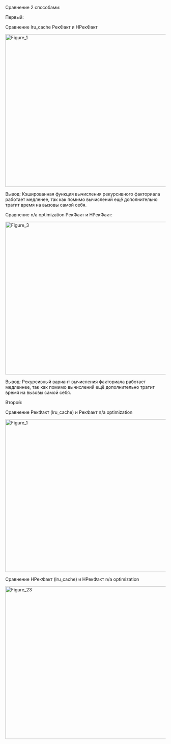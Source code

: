 Сравнение 2 способами: 

Первый:

Сравнение lru_cache РекФакт и НРекФакт


<img width="640" height="480" alt="Figure_1" src="https://github.com/user-attachments/assets/8c0fe3ed-8ff3-40fc-a89c-b4a9ba6e3bf4" />


Вывод: Кэшированная функция вычисления рекурсивного факториала работает медленее, так как помимо вычислений ещё дополнительно тратит время на вызовы самой себя.

Сравнение n/a optimization РекФакт и НРекФакт️:


<img width="640" height="480" alt="Figure_3" src="https://github.com/user-attachments/assets/17b069ce-6b03-4542-90c2-c5ab9282b312" />


Вывод: Рекурcивный вариант вычисления факториала работает медленнее, так как помимо вычислений ещё дополнительно тратит время на вызовы самой себя.

Второй:

Сравнение РекФакт (lru_cache) и РекФакт n/a optimization


<img width="640" height="480" alt="Figure_1" src="https://github.com/user-attachments/assets/3728d5dd-69db-452b-9689-3635d2d45c17" />


Сравнение НРекФакт (lru_cache) и НРекФакт n/a optimization


<img width="640" height="480" alt="Figure_23" src="https://github.com/user-attachments/assets/d66cfe0f-b8b3-4993-9dff-d4f16219da6d" />




